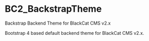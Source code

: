 # BC2_BackstrapTheme
Backstrap Backend Theme for BlackCat CMS v2.x

Bootstrap 4 based default backend theme for BlackCat CMS v2.x.
